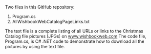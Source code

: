 Two files in this GitHub repository:

1) Program.cs
2) AllWishbookWebCatalogPageLinks.txt

The text file is a complete listing of all URLs or links to the Christmas Catalog file pictures (JPGs) on www.wishbookweb.com  The code file, Program.cs, is C# .NET code to demonstrate how to download all the pictures by using the text file.
